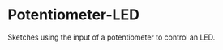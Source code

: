 Potentiometer-LED
=================

Sketches using the input of a potentiometer to control an LED.
